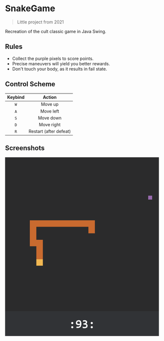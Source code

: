 # SnakeGame
> Little project from 2021

Recreation of the cult classic game in Java Swing.

## Rules
- Collect the purple pixels to score points.
- Precise maneuvers will yield you better rewards.
- Don't touch your body, as it results in fail state.

## Control Scheme
| Keybind | Action |
| :---: | :---: |
| `W` | Move up |
| `A` | Move left |
| `S` | Move down |
| `D` | Move right |
| `R` | Restart (after defeat)|

## Screenshots
![Gameplay](media/gameplay-screenshot.png)
